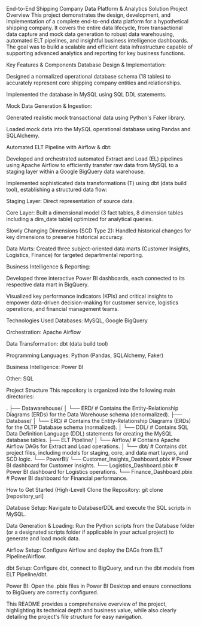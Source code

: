 End-to-End Shipping Company Data Platform & Analytics Solution
Project Overview
This project demonstrates the design, development, and implementation of a complete end-to-end data platform for a hypothetical shipping company. It covers the entire data lifecycle, from transactional data capture and mock data generation to robust data warehousing, automated ELT pipelines, and insightful business intelligence dashboards. The goal was to build a scalable and efficient data infrastructure capable of supporting advanced analytics and reporting for key business functions.

Key Features & Components
Database Design & Implementation:

Designed a normalized operational database schema (18 tables) to accurately represent core shipping company entities and relationships.

Implemented the database in MySQL using SQL DDL statements.

Mock Data Generation & Ingestion:

Generated realistic mock transactional data using Python's Faker library.

Loaded mock data into the MySQL operational database using Pandas and SQLAlchemy.

Automated ELT Pipeline with Airflow & dbt:

Developed and orchestrated automated Extract and Load (EL) pipelines using Apache Airflow to efficiently transfer raw data from MySQL to a staging layer within a Google BigQuery data warehouse.

Implemented sophisticated data transformations (T) using dbt (data build tool), establishing a structured data flow:

Staging Layer: Direct representation of source data.

Core Layer: Built a dimensional model (3 fact tables, 8 dimension tables including a dim_date table) optimized for analytical queries.

Slowly Changing Dimensions (SCD Type 2): Handled historical changes for key dimensions to preserve historical accuracy.

Data Marts: Created three subject-oriented data marts (Customer Insights, Logistics, Finance) for targeted departmental reporting.

Business Intelligence & Reporting:

Developed three interactive Power BI dashboards, each connected to its respective data mart in BigQuery.

Visualized key performance indicators (KPIs) and critical insights to empower data-driven decision-making for customer service, logistics operations, and financial management teams.

Technologies Used
Databases: MySQL, Google BigQuery

Orchestration: Apache Airflow

Data Transformation: dbt (data build tool)

Programming Languages: Python (Pandas, SQLAlchemy, Faker)

Business Intelligence: Power BI

Other: SQL

Project Structure
This repository is organized into the following main directories:

.
├── Datawarehouse/
│   └── ERD/                  # Contains the Entity-Relationship Diagrams (ERDs) for the Data Warehouse schema (denormalized).
├── Database/
│   └── ERD/                  # Contains the Entity-Relationship Diagrams (ERDs) for the OLTP Database schema (normalized).
│   └── DDL/                  # Contains SQL Data Definition Language (DDL) statements for creating the MySQL database tables.
├── ELT Pipeline/
│   └── Airflow/              # Contains Apache Airflow DAGs for Extract and Load operations.
│   └── dbt/                  # Contains dbt project files, including models for staging, core, and data mart layers, and SCD logic.
└── PowerBI/
    └── Customer_Insights_Dashboard.pbix  # Power BI dashboard for Customer Insights.
    └── Logistics_Dashboard.pbix        # Power BI dashboard for Logistics operations.
    └── Finance_Dashboard.pbix          # Power BI dashboard for Financial performance.

How to Get Started (High-Level)
Clone the Repository: git clone [repository_url]

Database Setup: Navigate to Database/DDL and execute the SQL scripts in MySQL.

Data Generation & Loading: Run the Python scripts from the Database folder (or a designated scripts folder if applicable in your actual project) to generate and load mock data.

Airflow Setup: Configure Airflow and deploy the DAGs from ELT Pipeline/Airflow.

dbt Setup: Configure dbt, connect to BigQuery, and run the dbt models from ELT Pipeline/dbt.

Power BI: Open the .pbix files in Power BI Desktop and ensure connections to BigQuery are correctly configured.

This README provides a comprehensive overview of the project, highlighting its technical depth and business value, while also clearly detailing the project's file structure for easy navigation.
